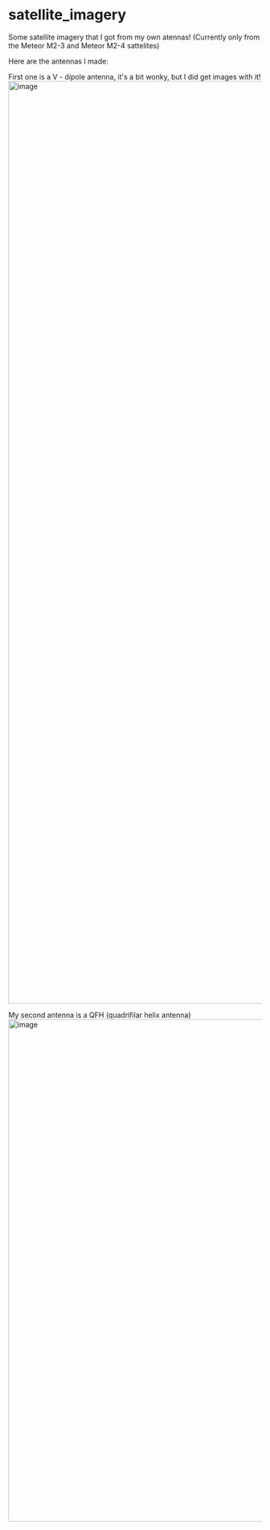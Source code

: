 # satellite_imagery
Some satellite imagery that I got from my own atennas! (Currently only from the Meteor M2-3 and Meteor M2-4 sattelites)

Here are the antennas I made:

First one is a V - dipole antenna, it's a bit wonky, but I did get images with it!
<img width="3264" height="1836" alt="image" src="https://github.com/user-attachments/assets/c902f5cb-a1c9-4fd5-a13d-394c46034491" />

My second antenna is a QFH (quadrifilar helix antenna)
<img width="1000" alt="image" src="https://github.com/user-attachments/assets/529e6c81-7660-4abb-a0a0-d0f5817b97e2" />
